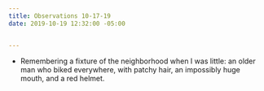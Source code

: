 ```yaml
---
title: Observations 10-17-19
date: 2019-10-19 12:32:00 -05:00


---
```


- Remembering a fixture of the neighborhood when I was little: an older man who biked everywhere, with patchy hair, an impossibly huge mouth, and a red helmet.